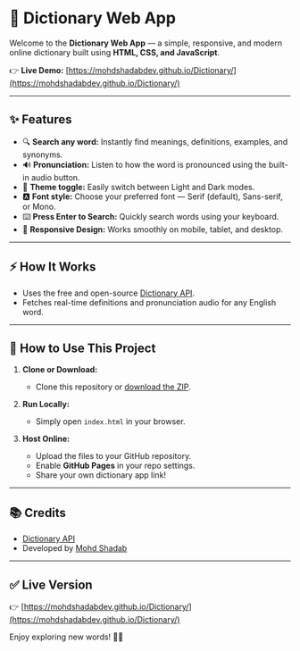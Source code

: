 # 📖 Dictionary Web App

Welcome to the **Dictionary Web App** — a simple, responsive, and modern online dictionary built using **HTML, CSS, and JavaScript**.

👉 **Live Demo:** [https://mohdshadabdev.github.io/Dictionary/](https://mohdshadabdev.github.io/Dictionary/)

---

## ✨ Features

- 🔍 **Search any word:** Instantly find meanings, definitions, examples, and synonyms.
- 🔊 **Pronunciation:** Listen to how the word is pronounced using the built-in audio button.
- 🌙 **Theme toggle:** Easily switch between Light and Dark modes.
- 🅰️ **Font style:** Choose your preferred font — Serif (default), Sans-serif, or Mono.
- ⌨️ **Press Enter to Search:** Quickly search words using your keyboard.
- 📱 **Responsive Design:** Works smoothly on mobile, tablet, and desktop.

---

## ⚡ How It Works

- Uses the free and open-source [Dictionary API](https://dictionaryapi.dev/).
- Fetches real-time definitions and pronunciation audio for any English word.

---

## 🚀 How to Use This Project

1. **Clone or Download:**
   - Clone this repository or [download the ZIP](https://mohdshadabdev.github.io/Dictionary/).

2. **Run Locally:**
   - Simply open `index.html` in your browser.

3. **Host Online:**
   - Upload the files to your GitHub repository.
   - Enable **GitHub Pages** in your repo settings.
   - Share your own dictionary app link!

---

## 📚 Credits

- [Dictionary API](https://dictionaryapi.dev/)
- Developed by [Mohd Shadab](https://github.com/mohdshadabdev)

---

## ✅ Live Version

👉 [https://mohdshadabdev.github.io/Dictionary/](https://mohdshadabdev.github.io/Dictionary/)

Enjoy exploring new words! 🚀✨
